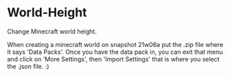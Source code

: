 # World-Height
Change Minecraft world height.

When creating a minecraft world on snapshot 21w06a put the .zip file where it says 'Data Packs'.
Once you have the data pack in, you can exit that menu and click on 'More Settings', then 'Import Settings' that is where you select the .json file. 
:)
